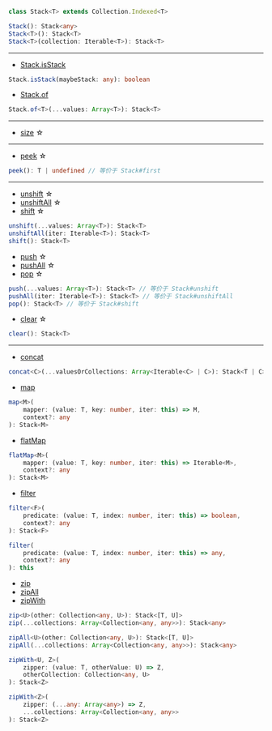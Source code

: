 ```ts
class Stack<T> extends Collection.Indexed<T>
```

```ts
Stack(): Stack<any>
Stack<T>(): Stack<T>
Stack<T>(collection: Iterable<T>): Stack<T>
```

---

- [Stack.isStack](https://facebook.github.io/immutable-js/docs/#/Stack/isStack)

```ts
Stack.isStack(maybeStack: any): boolean
```

- [Stack.of](https://facebook.github.io/immutable-js/docs/#/Stack/of)

```ts
Stack.of<T>(...values: Array<T>): Stack<T>
```

---

- [size](https://facebook.github.io/immutable-js/docs/#/Stack/size) ☆

---

- [peek](https://facebook.github.io/immutable-js/docs/#/Stack/peek) ☆

```ts
peek(): T | undefined // 等价于 Stack#first
```

---

- [unshift](https://facebook.github.io/immutable-js/docs/#/Stack/unshift) ☆
- [unshiftAll](https://facebook.github.io/immutable-js/docs/#/Stack/unshiftAll) ☆
- [shift](https://facebook.github.io/immutable-js/docs/#/Stack/shift) ☆

```ts
unshift(...values: Array<T>): Stack<T>
unshiftAll(iter: Iterable<T>): Stack<T>
shift(): Stack<T>
```

- [push](https://facebook.github.io/immutable-js/docs/#/Stack/push) ☆
- [pushAll](https://facebook.github.io/immutable-js/docs/#/Stack/pushAll) ☆
- [pop](https://facebook.github.io/immutable-js/docs/#/Stack/pop) ☆

```ts
push(...values: Array<T>): Stack<T> // 等价于 Stack#unshift
pushAll(iter: Iterable<T>): Stack<T> // 等价于 Stack#unshiftAll
pop(): Stack<T> // 等价于 Stack#shift
```

- [clear](https://facebook.github.io/immutable-js/docs/#/Stack/clear) ☆

```ts
clear(): Stack<T>
```

---

- [concat](https://facebook.github.io/immutable-js/docs/#/Stack/concat)

```ts
concat<C>(...valuesOrCollections: Array<Iterable<C> | C>): Stack<T | C>
```

- [map](https://facebook.github.io/immutable-js/docs/#/Stack/map)

```ts
map<M>(
    mapper: (value: T, key: number, iter: this) => M,
    context?: any
): Stack<M>
```

- [flatMap](https://facebook.github.io/immutable-js/docs/#/Stack/flatMap)

```ts
flatMap<M>(
    mapper: (value: T, key: number, iter: this) => Iterable<M>,
    context?: any
): Stack<M>
```

- [filter](https://facebook.github.io/immutable-js/docs/#/Stack/filter)

```ts
filter<F>(
    predicate: (value: T, index: number, iter: this) => boolean,
    context?: any
): Stack<F>

filter(
    predicate: (value: T, index: number, iter: this) => any,
    context?: any
): this
```

- [zip](https://facebook.github.io/immutable-js/docs/#/Stack/zip)
- [zipAll](https://facebook.github.io/immutable-js/docs/#/Stack/zipAll)
- [zipWith](https://facebook.github.io/immutable-js/docs/#/Stack/zipWith)

```ts
zip<U>(other: Collection<any, U>): Stack<[T, U]>
zip(...collections: Array<Collection<any, any>>): Stack<any>

zipAll<U>(other: Collection<any, U>): Stack<[T, U]>
zipAll(...collections: Array<Collection<any, any>>): Stack<any>

zipWith<U, Z>(
    zipper: (value: T, otherValue: U) => Z,
    otherCollection: Collection<any, U>
): Stack<Z>

zipWith<Z>(
    zipper: (...any: Array<any>) => Z,
    ...collections: Array<Collection<any, any>>
): Stack<Z>
```
